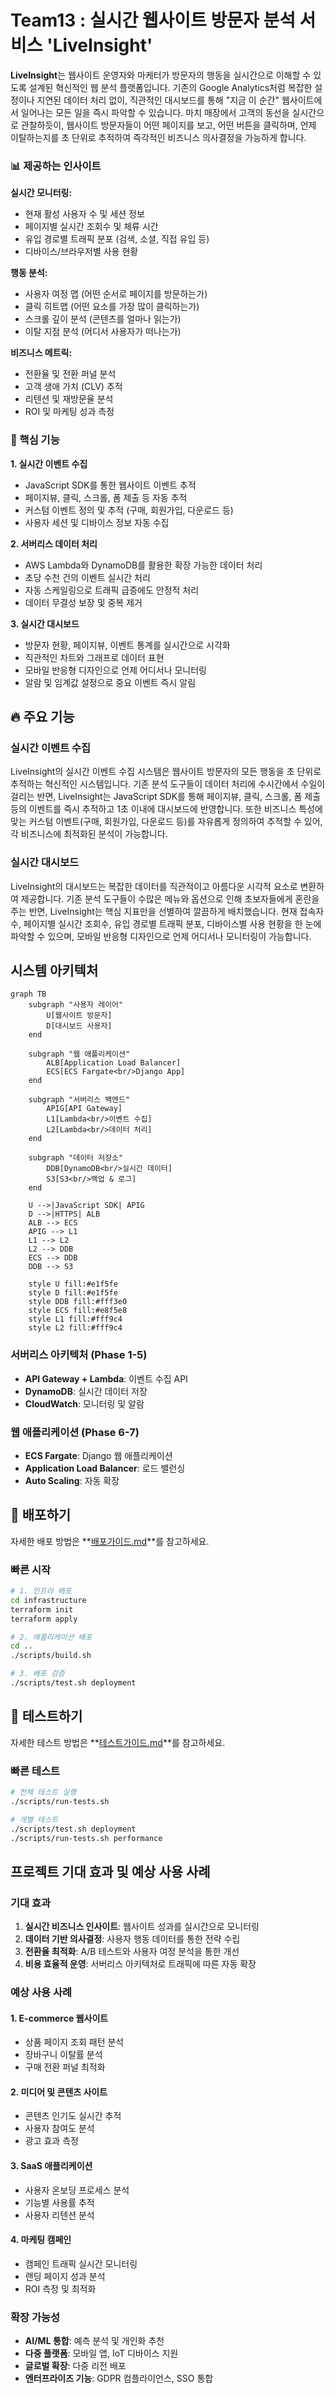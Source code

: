 # Team13 : 실시간 웹사이트 방문자 분석 서비스 'LiveInsight'

**LiveInsight**는 웹사이트 운영자와 마케터가 방문자의 행동을 실시간으로 이해할 수 있도록 설계된 혁신적인 웹 분석 플랫폼입니다. 기존의 Google Analytics처럼 복잡한 설정이나 지연된 데이터 처리 없이, 직관적인 대시보드를 통해 "지금 이 순간" 웹사이트에서 일어나는 모든 일을 즉시 파악할 수 있습니다. 마치 매장에서 고객의 동선을 실시간으로 관찰하듯이, 웹사이트 방문자들이 어떤 페이지를 보고, 어떤 버튼을 클릭하며, 언제 이탈하는지를 초 단위로 추적하여 즉각적인 비즈니스 의사결정을 가능하게 합니다.


### 📊 제공하는 인사이트

**실시간 모니터링:**
- 현재 활성 사용자 수 및 세션 정보
- 페이지별 실시간 조회수 및 체류 시간
- 유입 경로별 트래픽 분포 (검색, 소셜, 직접 유입 등)
- 디바이스/브라우저별 사용 현황

**행동 분석:**
- 사용자 여정 맵 (어떤 순서로 페이지를 방문하는가)
- 클릭 히트맵 (어떤 요소를 가장 많이 클릭하는가)
- 스크롤 깊이 분석 (콘텐츠를 얼마나 읽는가)
- 이탈 지점 분석 (어디서 사용자가 떠나는가)

**비즈니스 메트릭:**
- 전환율 및 전환 퍼널 분석
- 고객 생애 가치 (CLV) 추적
- 리텐션 및 재방문율 분석
- ROI 및 마케팅 성과 측정

### 🚀 핵심 기능

**1. 실시간 이벤트 수집**
- JavaScript SDK를 통한 웹사이트 이벤트 추적
- 페이지뷰, 클릭, 스크롤, 폼 제출 등 자동 추적
- 커스텀 이벤트 정의 및 추적 (구매, 회원가입, 다운로드 등)
- 사용자 세션 및 디바이스 정보 자동 수집

**2. 서버리스 데이터 처리**
- AWS Lambda와 DynamoDB를 활용한 확장 가능한 데이터 처리
- 초당 수천 건의 이벤트 실시간 처리
- 자동 스케일링으로 트래픽 급증에도 안정적 처리
- 데이터 무결성 보장 및 중복 제거

**3. 실시간 대시보드**
- 방문자 현황, 페이지뷰, 이벤트 통계를 실시간으로 시각화
- 직관적인 차트와 그래프로 데이터 표현
- 모바일 반응형 디자인으로 언제 어디서나 모니터링
- 알람 및 임계값 설정으로 중요 이벤트 즉시 알림

## 🔥 주요 기능

### 실시간 이벤트 수집
LiveInsight의 실시간 이벤트 수집 시스템은 웹사이트 방문자의 모든 행동을 초 단위로 추적하는 혁신적인 시스템입니다. 기존 분석 도구들이 데이터 처리에 수시간에서 수일이 걸리는 반면, LiveInsight는 JavaScript SDK를 통해 페이지뷰, 클릭, 스크롤, 폼 제출 등의 이벤트를 즉시 추적하고 1초 이내에 대시보드에 반영합니다. 또한 비즈니스 특성에 맞는 커스텀 이벤트(구매, 회원가입, 다운로드 등)를 자유롭게 정의하여 추적할 수 있어, 각 비즈니스에 최적화된 분석이 가능합니다.

### 실시간 대시보드
LiveInsight의 대시보드는 복잡한 데이터를 직관적이고 아름다운 시각적 요소로 변환하여 제공합니다. 기존 분석 도구들이 수많은 메뉴와 옵션으로 인해 초보자들에게 혼란을 주는 반면, LiveInsight는 핵심 지표만을 선별하여 깔끔하게 배치했습니다. 현재 접속자 수, 페이지별 실시간 조회수, 유입 경로별 트래픽 분포, 디바이스별 사용 현황을 한 눈에 파악할 수 있으며, 모바일 반응형 디자인으로 언제 어디서나 모니터링이 가능합니다.


## 시스템 아키텍처


```mermaid
graph TB
    subgraph "사용자 레이어"
        U[웹사이트 방문자]
        D[대시보드 사용자]
    end

    subgraph "웹 애플리케이션"
        ALB[Application Load Balancer]
        ECS[ECS Fargate<br/>Django App]
    end

    subgraph "서버리스 백엔드"
        APIG[API Gateway]
        L1[Lambda<br/>이벤트 수집]
        L2[Lambda<br/>데이터 처리]
    end

    subgraph "데이터 저장소"
        DDB[DynamoDB<br/>실시간 데이터]
        S3[S3<br/>백업 & 로그]
    end

    U -->|JavaScript SDK| APIG
    D -->|HTTPS| ALB
    ALB --> ECS
    APIG --> L1
    L1 --> L2
    L2 --> DDB
    ECS --> DDB
    DDB --> S3
    
    style U fill:#e1f5fe
    style D fill:#e1f5fe
    style DDB fill:#fff3e0
    style ECS fill:#e8f5e8
    style L1 fill:#fff9c4
    style L2 fill:#fff9c4
```

### 서버리스 아키텍처 (Phase 1-5)
- **API Gateway + Lambda**: 이벤트 수집 API
- **DynamoDB**: 실시간 데이터 저장
- **CloudWatch**: 모니터링 및 알람

### 웹 애플리케이션 (Phase 6-7)
- **ECS Fargate**: Django 웹 애플리케이션
- **Application Load Balancer**: 로드 밸런싱
- **Auto Scaling**: 자동 확장

## 🚀 배포하기

자세한 배포 방법은 **[배포가이드.md](./배포가이드.md)**를 참고하세요.

### 빠른 시작
```bash
# 1. 인프라 배포
cd infrastructure
terraform init
terraform apply

# 2. 애플리케이션 배포
cd ..
./scripts/build.sh

# 3. 배포 검증
./scripts/test.sh deployment
```

## 🧪 테스트하기

자세한 테스트 방법은 **[테스트가이드.md](./테스트가이드.md)**를 참고하세요.

### 빠른 테스트
```bash
# 전체 테스트 실행
./scripts/run-tests.sh

# 개별 테스트
./scripts/test.sh deployment
./scripts/run-tests.sh performance
```
## 프로젝트 기대 효과 및 예상 사용 사례

### 기대 효과
1. **실시간 비즈니스 인사이트**: 웹사이트 성과를 실시간으로 모니터링
2. **데이터 기반 의사결정**: 사용자 행동 데이터를 통한 전략 수립
3. **전환율 최적화**: A/B 테스트와 사용자 여정 분석을 통한 개선
4. **비용 효율적 운영**: 서버리스 아키텍처로 트래픽에 따른 자동 확장

### 예상 사용 사례

#### 1. E-commerce 웹사이트
- 상품 페이지 조회 패턴 분석
- 장바구니 이탈률 분석
- 구매 전환 퍼널 최적화

#### 2. 미디어 및 콘텐츠 사이트
- 콘텐츠 인기도 실시간 추적
- 사용자 참여도 분석
- 광고 효과 측정

#### 3. SaaS 애플리케이션
- 사용자 온보딩 프로세스 분석
- 기능별 사용률 추적
- 사용자 리텐션 분석

#### 4. 마케팅 캠페인
- 캠페인 트래픽 실시간 모니터링
- 랜딩 페이지 성과 분석
- ROI 측정 및 최적화

### 확장 가능성
- **AI/ML 통합**: 예측 분석 및 개인화 추천
- **다중 플랫폼**: 모바일 앱, IoT 디바이스 지원
- **글로벌 확장**: 다중 리전 배포
- **엔터프라이즈 기능**: GDPR 컴플라이언스, SSO 통합
